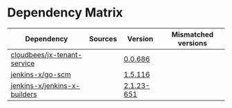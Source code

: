 # Dependency Matrix

Dependency | Sources | Version | Mismatched versions
---------- | ------- | ------- | -------------------
[cloudbees/jx-tenant-service](https://github.com/cloudbees/jx-tenant-service) |  | [0.0.686](https://github.com/cloudbees/jx-tenant-service/releases/tag/v0.0.686) | 
[jenkins-x/go-scm](https://github.com/jenkins-x/go-scm) |  | [1.5.116]() | 
[jenkins-x/jenkins-x-builders](https://github.com/jenkins-x/jenkins-x-builders) |  | [2.1.23-651]() | 
